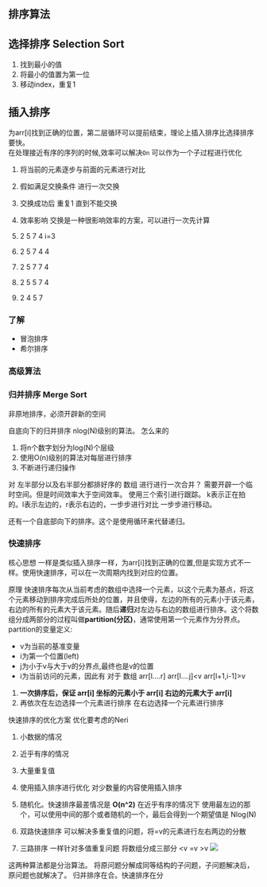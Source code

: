 ## 排序算法

## 选择排序 Selection Sort
1. 找到最小的值
2. 将最小的值置为第一位
3. 移动index，重复1

## 插入排序
为arr[i]找到正确的位置，第二层循环可以提前结束，理论上插入排序比选择排序要快。<br>
在处理接近有序的序列的时候,效率可以解决`On` 可以作为一个子过程进行优化
1. 将当前的元素逐步与前面的元素进行对比
2. 假如满足交换条件 进行一次交换
3. 交换成功后 重复1 直到不能交换
4. 效率影响 交换是一种很影响效率的方案，可以进行一次先计算

1. 2 5 7 4    i=3
2. 2 5 7 4 4  
3. 2 5 7 7 4  
3. 2 5 5 7 4  
3. 2 4 5 7 


### 了解
- 冒泡排序
- 希尔排序


### 高级算法

### 归并排序 Merge Sort
非原地排序，必须开辟新的空间

自底向下的归并排序
nlog(N)级别的算法。
怎么来的
1. 将n个数字划分为log(N)个层级
2. 使用O(n)级别的算法对每层进行排序
3. 不断进行递归操作

对 左半部分以及右半部分都排好序的 数组 进行进行一次合并？
需要开辟一个临时空间。但是时间效率大于空间效率。
使用三个索引进行跟踪。
k表示正在拍的。l表示左边的，r表示右边的，一步步进行对比 一步步进行移动。


还有一个自底部向下的排序。这个是使用循环来代替递归。


### 快速排序
核心思想
一样是类似插入排序一样，为arr[i]找到正确的位置,但是实现方式不一样。使用快速排序，可以在一次周期内找到对应的位置。

原理
快速排序每次从当前考虑的数组中选择一个元素，以这个元素为基点，将这个元素移动到排序完成后所处的位置，并且使得，左边的所有的元素小于该元素，右边的所有的元素大于该元素。随后**递归**对左边与右边的数组进行排序。这个将数组分成两部分的过程叫做**partition(分区)**，通常使用第一个元素作为分界点。
partition的变量定义:
* v为当前的基准变量
* i为第一个位置(left)
* j为小于v与大于v的分界点,最终也是v的位置
* i为当前访问的元素，因此有
对于 数组 arr[l....r]
arr[l....j]<v
arr[l+1,i-1]>v


1. **一次排序后，保证 arr[i] 坐标的元素小于 arr[i] 右边的元素大于 arr[i]**
2. 再依次在左边选择一个元素进行排序 在右边选择一个元素进行排序

快速排序的优化方案
优化要考虑的Neri
1. 小数据的情况
2. 近乎有序的情况
3. 大量重复值 


1. 使用插入排序进行优化 对少数量的内容使用插入排序
2. 随机化。快速排序最差情况是 **O(n^2)** 在近乎有序的情况下 使用最左边的那个，可以使用中间的那个或者随机的一个，最后会得到一个期望值是 Nlog(N)
3. 双路快速排序 可以解决多重复值的问题，将=v的元素进行左右两边的分散
4. 三路排序 一样针对多值重复问题 将数组分成三部分 <v \=v >v
![](http://aboyl.org/2020-11-21-120732.png)


这两种算法都是分治算法。
将原问题分解成同等结构的子问题，子问题解决后，原问题也就解决了。
归并排序在合。快速排序在分